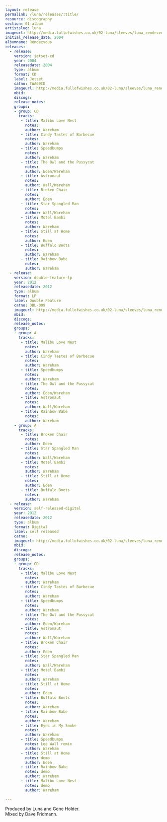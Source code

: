 ```yaml
---
layout: release
permalink: /luna/releases/:title/
resource: discography
section: 01-album
artistslug: luna
imageurl: http://media.fullofwishes.co.uk/02-luna/sleeves/luna_rendezvous.jpg
initial_release_date: 2004
albumname: Rendezvous
releases:
  - release: 
    version: jetset-cd
    year: 2004
    releasedate: 2004
    type: album
    format: CD
    label: Jetset
    catno: TWA69CD
    imageurl: http://media.fullofwishes.co.uk/02-luna/sleeves/luna_rendezvous.jpg
    mbid: 
    discogs: 
    release_notes: 
    groups:
    - group: CD
      tracks:
       - title: Malibu Love Nest
         notes: 
         author: Wareham
       - title: Cindy Tastes of Barbecue
         notes: 
         author: Wareham
       - title: Speedbumps
         notes: 
         author: Wareham
       - title: The Owl and the Pussycat
         notes: 
         author: Eden/Wareham
       - title: Astronaut
         notes: 
         author: Wall/Wareham
       - title: Broken Chair
         notes: 
         author: Eden
       - title: Star Spangled Man
         notes: 
         author: Wall/Wareham
       - title: Motel Bambi
         notes: 
         author: Wareham
       - title: Still at Home
         notes: 
         author: Eden
       - title: Buffalo Boots
         notes: 
         author: Wareham
       - title: Rainbow Babe
         notes: 
         author: Wareham
  - release: 
    version: double-feature-lp
    year: 2012
    releasedate: 2012
    type: album
    format: LP
    label: Double Feature
    catno: DBL-009
    imageurl: http://media.fullofwishes.co.uk/02-luna/sleeves/luna_rendezvous.jpg
    mbid: 
    discogs: 
    release_notes: 
    groups:
    - group: A
      tracks:
       - title: Malibu Love Nest
         notes: 
         author: Wareham
       - title: Cindy Tastes of Barbecue
         notes: 
         author: Wareham
       - title: Speedbumps
         notes: 
         author: Wareham
       - title: The Owl and the Pussycat
         notes: 
         author: Eden/Wareham
       - title: Astronaut
         notes: 
         author: Wall/Wareham
       - title: Rainbow Babe
         notes: 
         author: Wareham
    - group: A
      tracks:
       - title: Broken Chair
         notes: 
         author: Eden
       - title: Star Spangled Man
         notes: 
         author: Wall/Wareham
       - title: Motel Bambi
         notes: 
         author: Wareham
       - title: Still at Home
         notes: 
         author: Eden
       - title: Buffalo Boots
         notes: 
         author: Wareham
  - release: 
    version: self-released-digital
    year: 2012
    releasedate: 2012
    type: album
    format: Digital
    label: self released
    catno: 
    imageurl: http://media.fullofwishes.co.uk/02-luna/sleeves/luna_rendezvous.jpg
    mbid: 
    discogs: 
    release_notes: 
    groups:
    - group: CD
      tracks:
       - title: Malibu Love Nest
         notes: 
         author: Wareham
       - title: Cindy Tastes of Barbecue
         notes: 
         author: Wareham
       - title: Speedbumps
         notes: 
         author: Wareham
       - title: The Owl and the Pussycat
         notes: 
         author: Eden/Wareham
       - title: Astronaut
         notes: 
         author: Wall/Wareham
       - title: Broken Chair
         notes: 
         author: Eden
       - title: Star Spangled Man
         notes: 
         author: Wall/Wareham
       - title: Motel Bambi
         notes: 
         author: Wareham
       - title: Still at Home
         notes: 
         author: Eden
       - title: Buffalo Boots
         notes: 
         author: Wareham
       - title: Rainbow Babe
         notes: 
         author: Wareham
       - title: Eyes in My Smoke
         notes: 
         author: Wareham
       - title: Speedbumps
         notes: Lee Wall remix
         author: Wareham
       - title: Still at Home
         notes: demo
         author: Eden
       - title: Rainbow Babe
         notes: demo
         author: Wareham
       - title: Malibu Love Nest
         notes: demo
         author: Wareham

---
```

Produced by Luna and Gene Holder.  
Mixed by Dave Fridmann.